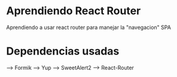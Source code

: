 # Aprendiendo React Router
Aprendiendo a usar react router para manejar la "navegacion" SPA

# Dependencias usadas
--> Formik
--> Yup
--> SweetAlert2
--> React-Router